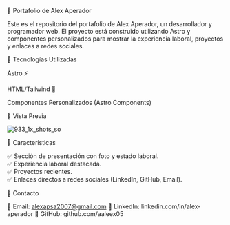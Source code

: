 📌 Portafolio de Alex Aperador

Este es el repositorio del portafolio de Alex Aperador, un desarrollador y programador web. El proyecto está construido utilizando Astro y componentes personalizados para mostrar la experiencia laboral, proyectos y enlaces a redes sociales.

🚀 Tecnologías Utilizadas

Astro ⚡

HTML/Tailwind 🎨

Componentes Personalizados (Astro Components)

📸 Vista Previa

![933_1x_shots_so](https://github.com/user-attachments/assets/682d99a8-8143-4f80-94a6-f42102baa4eb)

🌟 Características

✅ Sección de presentación con foto y estado laboral.
<br>
✅ Experiencia laboral destacada.
<br>
✅ Proyectos recientes.
<br>
✅ Enlaces directos a redes sociales (LinkedIn, GitHub, Email).

📩 Contacto

📧 Email: alexapsa2007@gmail.com
🔗 LinkedIn: linkedin.com/in/alex-aperador
🐙 GitHub: github.com/aaleex05
